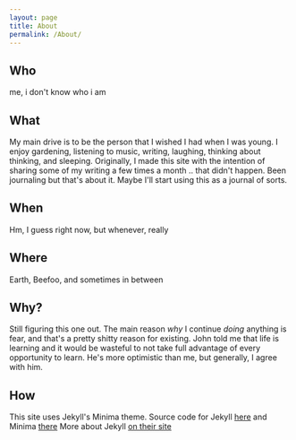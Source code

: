 ```yaml
---
layout: page
title: About
permalink: /About/
---
```

## Who
me, i don't know who i am

## What
My main drive is to be the person that I wished I had when I was young. I enjoy gardening, listening to music, writing, laughing, thinking about thinking, and sleeping. Originally, I made this site with the intention of sharing some of my writing a few times a month .. that didn't happen. Been journaling but that's about it. Maybe I'll start using this as a journal of sorts.

## When
Hm, I guess right now, but whenever, really

## Where
Earth, Beefoo, and sometimes in between

## Why?
Still figuring this one out. The main reason _why_ I continue _doing_ anything is fear, and that's a pretty shitty reason for existing. John told me that life is learning and it would be wasteful to not take full advantage of every opportunity to learn. He's more optimistic than me, but generally, I agree with him. 

## How 
This site uses Jekyll's Minima theme. Source code for Jekyll [here](https://github.com/jekyll/jekyll) and Minima [there]([https://github.com/jekyll/minima) More about Jekyll [on their site](https://jekyllrb.com/)


